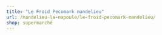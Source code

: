 ```yaml
---
title: "Le Froid Pecomark mandelieu"
url: /mandelieu-la-napoule/le-froid-pecomark-mandelieu/
shop: supermarché
---
```

